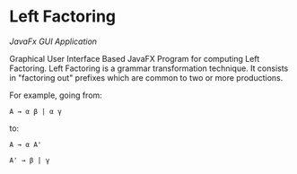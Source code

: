 # Left Factoring
_JavaFx GUI Application_

Graphical User Interface Based JavaFX Program for computing Left Factoring. Left Factoring is a grammar transformation technique. It consists in "factoring out" prefixes which are common to two or more productions.

For example, going from:

```
A → α β | α γ
```

to:
```
A → α A'

A' → β | γ
```
